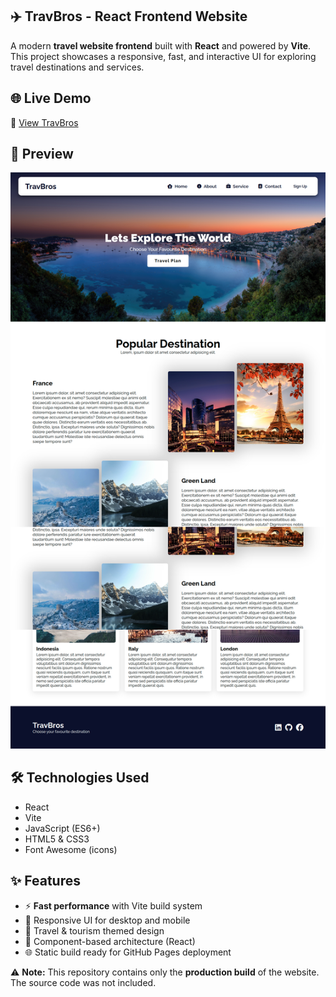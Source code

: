 ## ✈️ TravBros - React Frontend Website

A modern **travel website frontend** built with **React** and powered by **Vite**. This project showcases a responsive, fast, and interactive UI for exploring travel destinations and services.  

## 🌐 Live Demo
🔗 [View TravBros](https://travbros-frontend-react.vercel.app/)  

## 👀 Preview
![TravBros Preview](preview.png)

## 🛠️ Technologies Used
- React  
- Vite  
- JavaScript (ES6+)  
- HTML5 & CSS3  
- Font Awesome (icons)  

## ✨ Features
- ⚡ **Fast performance** with Vite build system  
- 🎨 Responsive UI for desktop and mobile  
- 📍 Travel & tourism themed design  
- 🧩 Component-based architecture (React)  
- 🌐 Static build ready for GitHub Pages deployment  

⚠️ **Note:** This repository contains only the **production build** of the website. The source code was not included.
